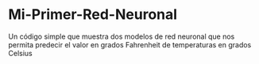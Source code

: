 # Mi-Primer-Red-Neuronal
Un código simple que muestra dos modelos de red neuronal que nos permita predecir el valor en grados Fahrenheit de temperaturas en grados Celsius
